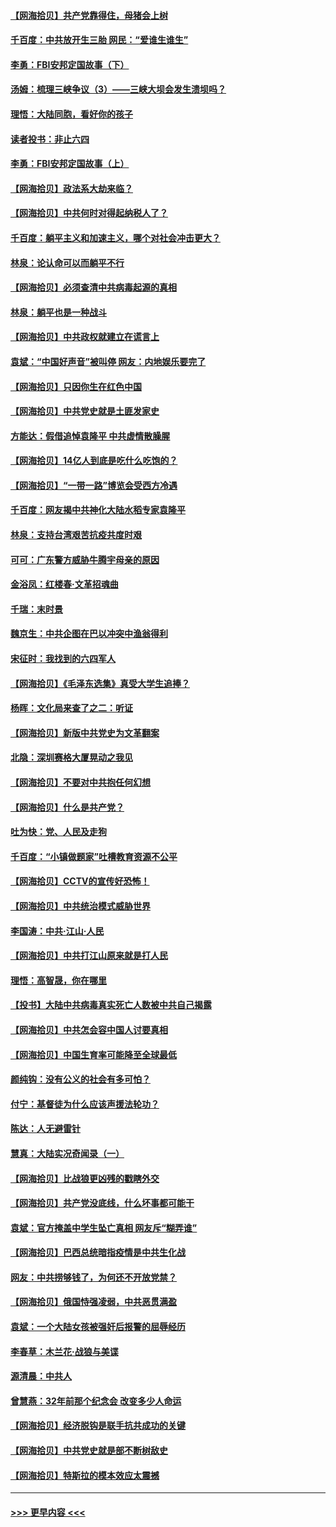#### [【网海拾贝】共产党靠得住，母猪会上树](../pages/nsc993/n12990730.md?t=06021852) 
#### [千百度：中共放开生三胎 网民：“爱谁生谁生”](../pages/nsc993/n12990644.md?t=06021852) 
#### [李勇：FBI安邦定国故事（下）](../pages/nsc993/n12987854.md?t=06021852) 
#### [汤姆：梳理三峡争议（3）——三峡大坝会发生溃坝吗？](../pages/nsc993/n12989806.md?t=06021852) 
#### [理悟：大陆同胞，看好你的孩子](../pages/nsc993/n12989778.md?t=06021852) 
#### [读者投书：非止六四](../pages/nsc993/n12989673.md?t=06021852) 
#### [李勇：FBI安邦定国故事（上）](../pages/nsc993/n12987749.md?t=06021852) 
#### [【网海拾贝】政法系大劫来临？](../pages/nsc993/n12987596.md?t=06021852) 
#### [【网海拾贝】中共何时对得起纳税人了？](../pages/nsc993/n12985578.md?t=06021852) 
#### [千百度：躺平主义和加速主义，哪个对社会冲击更大？](../pages/nsc993/n12985512.md?t=06021852) 
#### [林泉：论认命可以而躺平不行](../pages/nsc993/n12985505.md?t=06021852) 
#### [【网海拾贝】必须查清中共病毒起源的真相](../pages/nsc993/n12984276.md?t=06021852) 
#### [林泉：躺平也是一种战斗](../pages/nsc993/n12984194.md?t=06021852) 
#### [【网海拾贝】中共政权就建立在谎言上](../pages/nsc993/n12981880.md?t=06021852) 
#### [袁斌：“中国好声音”被叫停 网友：内地娱乐要完了](../pages/nsc993/n12981826.md?t=06021852) 
#### [【网海拾贝】只因你生在红色中国](../pages/nsc993/n12979096.md?t=06021852) 
#### [【网海拾贝】中共党史就是土匪发家史](../pages/nsc993/n12976478.md?t=06021852) 
#### [方能达：假借追悼袁隆平 中共虚情散臊腥](../pages/nsc993/n12976396.md?t=06021852) 
#### [【网海拾贝】14亿人到底是吃什么吃饱的？](../pages/nsc993/n12974125.md?t=06021852) 
#### [【网海拾贝】“一带一路”博览会受西方冷遇](../pages/nsc993/n12971787.md?t=06021852) 
#### [千百度：网友揭中共神化大陆水稻专家袁隆平](../pages/nsc993/n12971733.md?t=06021852) 
#### [林泉：支持台湾艰苦抗疫共度时艰](../pages/nsc993/n12971350.md?t=06021852) 
#### [可可：广东警方威胁牛腾宇母亲的原因](../pages/nsc993/n12971100.md?t=06021852) 
#### [金浴凤：红楼春·文革招魂曲](../pages/nsc993/n12970354.md?t=06021852) 
#### [千瑞：末时景](../pages/nsc993/n12970337.md?t=06021852) 
#### [魏京生：中共企图在巴以冲突中渔翁得利](../pages/nsc993/n12970286.md?t=06021852) 
#### [宋征时：我找到的六四军人](../pages/nsc993/n12970213.md?t=06021852) 
#### [【网海拾贝】《毛泽东选集》真受大学生追捧？](../pages/nsc993/n12968779.md?t=06021852) 
#### [杨晖：文化局来查了之二：听证](../pages/nsc993/n12966528.md?t=06021852) 
#### [【网海拾贝】新版中共党史为文革翻案](../pages/nsc993/n12967526.md?t=06021852) 
#### [北隐：深圳赛格大厦晃动之我见](../pages/nsc993/n12967393.md?t=06021852) 
#### [【网海拾贝】不要对中共抱任何幻想](../pages/nsc993/n12965222.md?t=06021852) 
#### [【网海拾贝】什么是共产党？](../pages/nsc993/n12962781.md?t=06021852) 
#### [吐为快：党、人民及走狗](../pages/nsc993/n12962747.md?t=06021852) 
#### [千百度：“小镇做题家”吐槽教育资源不公平](../pages/nsc993/n12962705.md?t=06021852) 
#### [【网海拾贝】CCTV的宣传好恐怖！](../pages/nsc993/n12959984.md?t=06021852) 
#### [【网海拾贝】中共统治模式威胁世界](../pages/nsc993/n12957622.md?t=06021852) 
#### [李国涛：中共‧江山‧人民](../pages/nsc993/n12957502.md?t=06021852) 
#### [【网海拾贝】中共打江山原来就是打人民](../pages/nsc993/n12954345.md?t=06021852) 
#### [理悟：高智晟，你在哪里](../pages/nsc993/n12953115.md?t=06021852) 
#### [【投书】大陆中共病毒真实死亡人数被中共自己揭露](../pages/nsc993/n12953050.md?t=06021852) 
#### [【网海拾贝】中共怎会容中国人讨要真相](../pages/nsc993/n12952161.md?t=06021852) 
#### [【网海拾贝】中国生育率可能降至全球最低](../pages/nsc993/n12948793.md?t=06021852) 
#### [颜纯钩：没有公义的社会有多可怕？](../pages/nsc993/n12947626.md?t=06021852) 
#### [付宁：基督徒为什么应该声援法轮功？](../pages/nsc993/n12947233.md?t=06021852) 
#### [陈达：人无避雷针](../pages/nsc993/n12947098.md?t=06021852) 
#### [慧真：大陆实况奇闻录（一）](../pages/nsc993/n12945811.md?t=06021852) 
#### [【网海拾贝】比战狼更凶残的戳瞎外交](../pages/nsc993/n12945717.md?t=06021852) 
#### [【网海拾贝】共产党没底线，什么坏事都可能干](../pages/nsc993/n12942090.md?t=06021852) 
#### [袁斌：官方掩盖中学生坠亡真相 网友斥“糊弄谁”](../pages/nsc993/n12942029.md?t=06021852) 
#### [【网海拾贝】巴西总统暗指疫情是中共生化战](../pages/nsc993/n12938999.md?t=06021852) 
#### [网友：中共捞够钱了，为何还不开放党禁？](../pages/nsc993/n12938952.md?t=06021852) 
#### [【网海拾贝】俄国恃强凌弱，中共恶贯满盈](../pages/nsc993/n12936626.md?t=06021852) 
#### [袁斌：一个大陆女孩被强奸后报警的屈辱经历](../pages/nsc993/n12936547.md?t=06021852) 
#### [李春草：木兰花·战狼与美谍](../pages/nsc993/n12935995.md?t=06021852) 
#### [源清晨：中共人](../pages/nsc993/n12935589.md?t=06021852) 
#### [曾慧燕：32年前那个纪念会 改变多少人命运](../pages/nsc993/n12934233.md?t=06021852) 
#### [【网海拾贝】经济脱钩是联手抗共成功的关键](../pages/nsc993/n12934176.md?t=06021852) 
#### [【网海拾贝】中共党史就是部不断树敌史](../pages/nsc993/n12932844.md?t=06021852) 
#### [【网海拾贝】特斯拉的模本效应太震撼](../pages/nsc993/n12925626.md?t=06021852) 

----
#### [ >>> 更早内容 <<< ](../indexes/nsc993-earlier.md)
